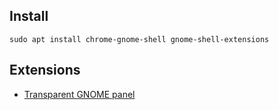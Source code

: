 ## Install 
```
sudo apt install chrome-gnome-shell gnome-shell-extensions
```

## Extensions
 - [Transparent GNOME panel](https://extensions.gnome.org/extension/1099/transparent-gnome-panel/)